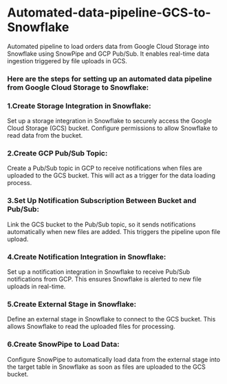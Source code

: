 # Automated-data-pipeline-GCS-to-Snowflake
Automated pipeline to load orders data from Google Cloud Storage into Snowflake using SnowPipe and GCP Pub/Sub. It enables real-time data ingestion triggered by file uploads in GCS.



### Here are the steps for setting up an automated data pipeline from Google Cloud Storage to Snowflake:





### 1.Create Storage Integration in Snowflake:


Set up a storage integration in Snowflake to securely access the Google Cloud Storage (GCS) bucket. Configure permissions to allow Snowflake to read data from the bucket.

### 2.Create GCP Pub/Sub Topic:


Create a Pub/Sub topic in GCP to receive notifications when files are uploaded to the GCS bucket. This will act as a trigger for the data loading process.

### 3.Set Up Notification Subscription Between Bucket and Pub/Sub:


Link the GCS bucket to the Pub/Sub topic, so it sends notifications automatically when new files are added. This triggers the pipeline upon file upload.

### 4.Create Notification Integration in Snowflake:


Set up a notification integration in Snowflake to receive Pub/Sub notifications from GCP. This ensures Snowflake is alerted to new file uploads in real-time.

### 5.Create External Stage in Snowflake:


Define an external stage in Snowflake to connect to the GCS bucket. This allows Snowflake to read the uploaded files for processing.

### 6.Create SnowPipe to Load Data:


Configure SnowPipe to automatically load data from the external stage into the target table in Snowflake as soon as files are uploaded to the GCS bucket.







